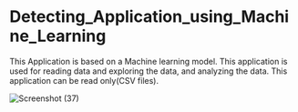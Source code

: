 # Detecting_Application_using_Machine_Learning
This Application is based on a Machine learning model. This application is used for reading data and exploring the data, and analyzing the data. This application can be read only(CSV files).

![Screenshot (37)](https://github.com/Amyydv/Detecting_Application_using_Machine_Learning/assets/112614485/d661980c-1c8a-4e45-8e1d-bc590090b984)
